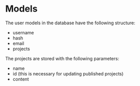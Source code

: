 # Models
The user models in the database have the following structure:
+ username
+ hash
+ email
+ projects

The projects are stored with the following parameters:
+ name
+ id (this is necessary for updating published projects)
+ content
